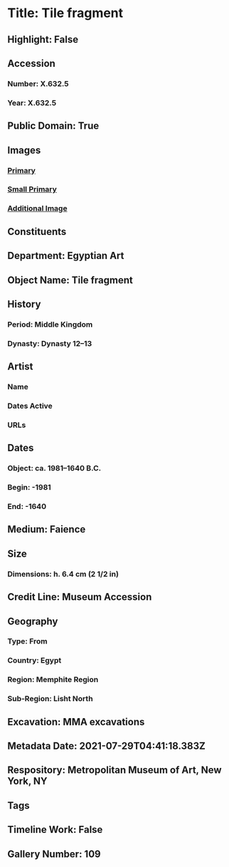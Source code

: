 # Title: Tile fragment
## Highlight: False
## Accession
### Number: X.632.5
### Year: X.632.5
## Public Domain: True
## Images
### [Primary](https://images.metmuseum.org/CRDImages/eg/original/X.632.5_EGDP010845.jpg)
### [Small Primary](https://images.metmuseum.org/CRDImages/eg/web-large/X.632.5_EGDP010845.jpg)
### [Additional Image](https://images.metmuseum.org/CRDImages/eg/original/X.632.5_EGDP010844.jpg)
## Constituents
## Department: Egyptian Art
## Object Name: Tile fragment
## History
### Period: Middle Kingdom
### Dynasty: Dynasty 12–13
## Artist
### Name
### Dates Active
### URLs
## Dates
### Object: ca. 1981–1640 B.C.
### Begin: -1981
### End: -1640
## Medium: Faience
## Size
### Dimensions: h. 6.4 cm (2 1/2 in)
## Credit Line: Museum Accession
## Geography
### Type: From
### Country: Egypt
### Region: Memphite Region
### Sub-Region: Lisht North
## Excavation: MMA excavations
## Metadata Date: 2021-07-29T04:41:18.383Z
## Respository: Metropolitan Museum of Art, New York, NY
## Tags
## Timeline Work: False
## Gallery Number: 109
